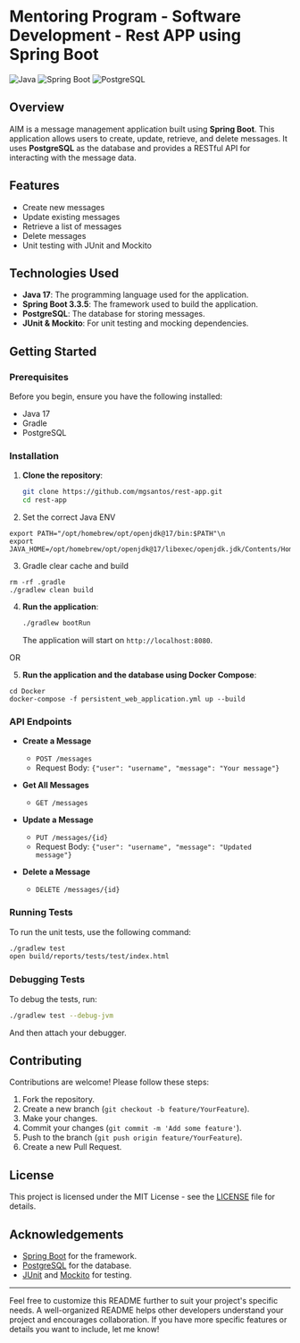# Mentoring Program - Software Development - Rest APP using Spring Boot

![Java](https://img.shields.io/badge/Java-17-blue?style=flat-square)
![Spring Boot](https://img.shields.io/badge/Spring%20Boot-3.3.5-green?style=flat-square)
![PostgreSQL](https://img.shields.io/badge/PostgreSQL-14.0-orange?style=flat-square)

## Overview
AIM is a message management application built using **Spring Boot**. This application allows users to create, update, retrieve, and delete messages. It uses **PostgreSQL** as the database and provides a RESTful API for interacting with the message data.

## Features

- Create new messages
- Update existing messages
- Retrieve a list of messages
- Delete messages
- Unit testing with JUnit and Mockito

## Technologies Used

- **Java 17**: The programming language used for the application.
- **Spring Boot 3.3.5**: The framework used to build the application.
- **PostgreSQL**: The database for storing messages.
- **JUnit & Mockito**: For unit testing and mocking dependencies.

## Getting Started

### Prerequisites

Before you begin, ensure you have the following installed:

- Java 17
- Gradle
- PostgreSQL

### Installation

1. **Clone the repository**:
   ```bash
   git clone https://github.com/mgsantos/rest-app.git
   cd rest-app
   ```

2. Set the correct Java ENV
```
export PATH="/opt/homebrew/opt/openjdk@17/bin:$PATH"\n
export JAVA_HOME=/opt/homebrew/opt/openjdk@17/libexec/openjdk.jdk/Contents/Home
```

3. Gradle clear cache and build
```
rm -rf .gradle
./gradlew clean build
```

4. **Run the application**:
   ```bash
   ./gradlew bootRun
   ```

   The application will start on `http://localhost:8080`.

OR

5. **Run the application and the database using Docker Compose**:
```
cd Docker
docker-compose -f persistent_web_application.yml up --build
```

### API Endpoints

- **Create a Message**
    - `POST /messages`
    - Request Body: `{"user": "username", "message": "Your message"}`

- **Get All Messages**
    - `GET /messages`

- **Update a Message**
    - `PUT /messages/{id}`
    - Request Body: `{"user": "username", "message": "Updated message"}`

- **Delete a Message**
    - `DELETE /messages/{id}`

### Running Tests

To run the unit tests, use the following command:

```bash
./gradlew test
open build/reports/tests/test/index.html
```

### Debugging Tests

To debug the tests, run:

```bash
./gradlew test --debug-jvm
```

And then attach your debugger.

## Contributing

Contributions are welcome! Please follow these steps:

1. Fork the repository.
2. Create a new branch (`git checkout -b feature/YourFeature`).
3. Make your changes.
4. Commit your changes (`git commit -m 'Add some feature'`).
5. Push to the branch (`git push origin feature/YourFeature`).
6. Create a new Pull Request.

## License

This project is licensed under the MIT License - see the [LICENSE](LICENSE) file for details.

## Acknowledgements

- [Spring Boot](https://spring.io/projects/spring-boot) for the framework.
- [PostgreSQL](https://www.postgresql.org/) for the database.
- [JUnit](https://junit.org/junit5/) and [Mockito](https://site.mockito.org/) for testing.

---

Feel free to customize this README further to suit your project's specific needs. A well-organized README helps other developers understand your project and encourages collaboration. If you have more specific features or details you want to include, let me know!